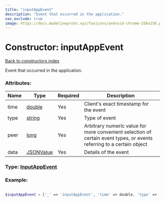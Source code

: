 ```yaml
---
title: "inputAppEvent"
description: "Event that occurred in the application."
nav_exclude: true
image: https://docs.madelineproto.xyz/favicons/android-chrome-256x256.png
---
```

# Constructor: inputAppEvent  
[Back to constructors index](/API_docs/constructors/index.html)



Event that occurred in the application.

### Attributes:

| Name     |    Type       | Required | Description |
|----------|---------------|----------|-------------|
|time|[double](/API_docs/types/double.html) | Yes|Client's exact timestamp for the event|
|type|[string](/API_docs/types/string.html) | Yes|Type of event|
|peer|[long](/API_docs/types/long.html) | Yes|Arbitrary numeric value for more convenient selection of certain event types, or events referring to a certain object|
|data|[JSONValue](/API_docs/types/JSONValue.html) | Yes|Details of the event|



### Type: [InputAppEvent](/API_docs/types/InputAppEvent.html)


### Example:

```php

$inputAppEvent = ['_' => 'inputAppEvent', 'time' => double, 'type' => 'string', 'peer' => long, 'data' => JSONValue];
```  
